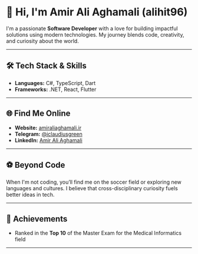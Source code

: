 # 👋 Hi, I'm Amir Ali Aghamali (alihit96)

I'm a passionate **Software Developer** with a love for building impactful solutions using modern technologies. My journey blends code, creativity, and curiosity about the world.

---

## 🛠️ Tech Stack & Skills
- **Languages:** C#, TypeScript, Dart
- **Frameworks:** .NET, React, Flutter

---

## 🌐 Find Me Online
- **Website:** [amiraliaghamali.ir](https://amiraliaghamali.ir)
- **Telegram:** [@iclaudiusgreen](https://t.me/iclaudiusgreen)
- **LinkedIn:** [Amir Ali Aghamali](https://www.linkedin.com/in/amir-ali-aghamali-b68395167/)

---

## ⚽ Beyond Code
When I'm not coding, you’ll find me on the soccer field or exploring new languages and cultures. I believe that cross-disciplinary curiosity fuels better ideas in tech.

---

## 🏅 Achievements
- Ranked in the **Top 10** of the Master Exam for the Medical Informatics field

---

<!--
**alihit96/alihit96** is a ✨ special ✨ repository because its `README.md` (this file) appears on your GitHub profile.
-->

